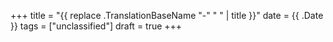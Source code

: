 +++
title = "{{ replace .TranslationBaseName "-" " " | title }}"
date = {{ .Date }}
tags = ["unclassified"]
draft = true
+++
